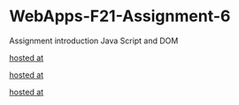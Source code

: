 # WebApps-F21-Assignment-6
Assignment introduction Java Script and DOM

[hosted at](https://44-563-webapps-f21.github.io/webapps-f21-assignment-6-hiteshreddy403/pass.html)

[hosted at](https://44-563-webapps-f21.github.io/webapps-f21-assignment-6-hiteshreddy403/car.html)

[hosted at](https://44-563-webapps-f21.github.io/webapps-f21-assignment-6-hiteshreddy403/arithmetic.html)
